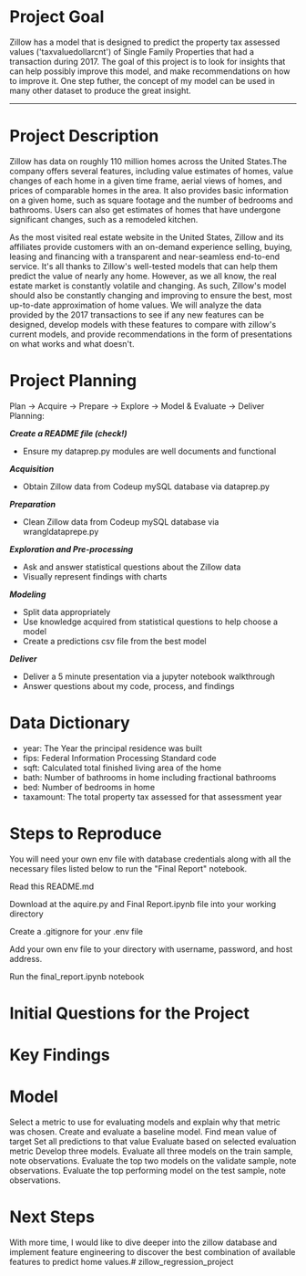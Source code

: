 # Project Goal
Zillow has a model that is designed to predict the property tax assessed values ('taxvaluedollarcnt') of Single Family Properties that had a transaction during 2017. The goal of this project is to look for insights that can help possibly improve this model, and make recommendations on how to improve it. One step futher, the concept of  my model can be used in many other dataset to produce the great insight. 

***

# Project Description
Zillow has data on roughly 110 million homes across the United States.The company offers several features, including value estimates of homes, value changes of each home in a given time frame, aerial views of homes, and prices of comparable homes in the area. It also provides basic information on a given home, such as square footage and the number of bedrooms and bathrooms. Users can also get estimates of homes that have undergone significant changes, such as a remodeled kitchen.


As the most visited real estate website in the United States, Zillow and its affiliates provide customers with an on-demand experience selling, buying, leasing and financing with a transparent and near-seamless end-to-end service. It's all thanks to Zillow's well-tested models that can help them predict the value of nearly any home. However, as we all know, the real estate market is constantly volatile and changing. As such, Zillow's model should also be constantly changing and improving to ensure the best, most up-to-date approximation of home values. We will analyze the data provided by the 2017 transactions to see if any new features can be designed, develop models with these features to compare with zillow's current models, and provide recommendations in the form of presentations on what works and what doesn't.


# Project Planning
Plan -> Acquire -> Prepare -> Explore -> Model & Evaluate -> Deliver
Planning:

***Create a README file (check!)***
* Ensure my dataprep.py modules are well documents and functional

***Acquisition***

* Obtain Zillow data from Codeup mySQL database via dataprep.py

***Preparation***

* Clean Zillow data from Codeup mySQL database via wrangldataprepe.py


***Exploration and Pre-processing***

* Ask and answer statistical questions about the Zillow data
* Visually represent findings with charts

***Modeling***

* Split data appropriately
* Use knowledge acquired from statistical questions to help choose a model
* Create a predictions csv file from the best model

***Deliver***

* Deliver a 5 minute presentation via a jupyter notebook walkthrough
* Answer questions about my code, process, and findings

# Data Dictionary
* year: The Year the principal residence was built
* fips: Federal Information Processing Standard code
* sqft: Calculated total finished living area of the home
* bath: Number of bathrooms in home including fractional bathrooms
* bed: Number of bedrooms in home
* taxamount: The total property tax assessed for that assessment year



# Steps to Reproduce
You will need your own env file with database credentials along with all the necessary files listed below to run the "Final Report" notebook.

Read this README.md

Download at the aquire.py and Final Report.ipynb file into your working directory

Create a .gitignore for your .env file

Add your own env file to your directory with username, password, and host address.

Run the final_report.ipynb notebook


# Initial Questions for the Project

# Key Findings

# Model
Select a metric to use for evaluating models and explain why that metric was chosen.
Create and evaluate a baseline model.
Find mean value of target
Set all predictions to that value
Evaluate based on selected evaluation metric
Develop three models.
Evaluate all three models on the train sample, note observations.
Evaluate the top two models on the validate sample, note observations.
Evaluate the top performing model on the test sample, note observations.


# Next Steps 
With more time, I would like to dive deeper into the zillow database and implement feature engineering to discover the best combination of available features to predict home values.# zillow_regression_project
